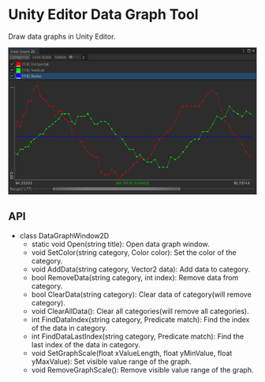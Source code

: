 # Unity Editor Data Graph Tool

Draw data graphs in Unity Editor.

![Example](./Documents~/imgs/example_2d.png)


## API

- class DataGraphWindow2D
    - static void Open(string title): Open data graph window.
    - void SetColor(string category, Color color): Set the color of the category.
    - void AddData(string category, Vector2 data): Add data to category.
    - bool RemoveData(string category, int index): Remove data from category.
    - bool ClearData(string category): Clear data of category(will remove category).
    - void ClearAllData(): Clear all categories(will remove all categories).
    - int FindDataIndex(string category, Predicate<Vector2> match): Find the index of the data in category.
    - int FindDataLastIndex(string category, Predicate<Vector2> match): Find the last index of the data in category.
    - void SetGraphScale(float xValueLength, float yMinValue, float yMaxValue): Set visible value range of the graph.
    - void RemoveGraphScale(): Remove visible value range of the graph.

